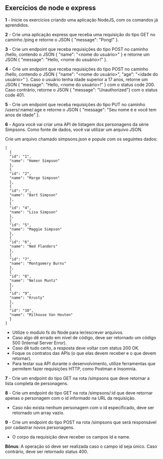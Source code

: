 ## Exercícios de node e express

**1** - Inicie os exercícios criando uma aplicação NodeJS, com os comandos já aprendidos.

**2** - Crie uma aplicação express que receba uma requisição do tipo GET no caminho /ping e retorne o JSON { "message": "Pong!" }.

**3** - Crie um endpoint que receba requisições do tipo POST no caminho /hello, contendo o JSON { "name": "<nome do usuário>" } e retorne um JSON { "message": "Hello, <nome do usuário>!" }.

**4** - Crie um endpoint que receba requisições do tipo POST no caminho /hello, contendo o JSON { "name": "<nome do usuário>", "age": "<idade do usuário>" }. Caso o usuário tenha idade superior a 17 anos, retorne um JSON { "message": "Hello, <nome do usuário>!" } com o status code 200. Caso contrário, retorne o JSON { "message": "Unauthorized"} com o status code 401.

**5** - Crie um endpoint que receba requisições do tipo PUT no caminho /users/:name/:age e retorne o JSON { "message": "Seu nome é <name> e você tem <age> anos de idade" }.

**6** - Agora você vai criar uma API de listagem dos personagens da série Simpsons. Como fonte de dados, você vai utilizar um arquivo JSON.

Crie um arquivo chamado simpsons.json e popule com os seguintes dados:
```
[
  {
  "id": "1",
  "name": "Homer Simpson"
  },
  {
  "id": "2",
  "name": "Marge Simpson"
  },
  {
  "id": "3",
  "name": "Bart Simpson"
  },
  {
  "id": "4",
  "name": "Lisa Simpson"
  },
  {
  "id": "5",
  "name": "Maggie Simpson"
  },
  {
  "id": "6",
  "name": "Ned Flanders"
  },
  {
  "id": "7",
  "name": "Montgomery Burns"
  },
  {
  "id": "8",
  "name": "Nelson Muntz"
  },
  {
  "id": "9",
  "name": "Krusty"
  },
  {
  "id": "10",
  "name": "Milhouse Van Houten"
  }
]
```
- Utilize o modulo fs do Node para ler/escrever arquivos.
- Caso algo dê errado em nível de código, deve ser retornado um código 500 (Internal Server Error).
- Caso dê tudo certo, a resposta deve voltar com status 200 OK.
- Foque os contratos das APIs (o que elas devem receber e o que devem retornar).
- Para testar sua API durante o desenvolvimento, utilize ferramentas que permitem fazer requisições HTTP, como Postman e Insomnia.

**7** - Crie um endpoint do tipo GET na rota /simpsons que deve retornar a lista completa de personagens.

**8** - Crie um endpoint do tipo GET na rota /simpsons/:id que deve retornar apenas o personagem com o id informado na URL da requisição.

- Caso não exista nenhum personagem com o id especificado, deve ser retornado um array vazio.

**9** - Crie um endpoint do tipo POST na rota /simpsons que será responsável por cadastrar novos personagens.

- O corpo da requisição deve receber os campos id e name.

**Bônus**: A operação só deve ser realizada caso o campo id seja único. Caso contrário, deve ser retornado status 400.
